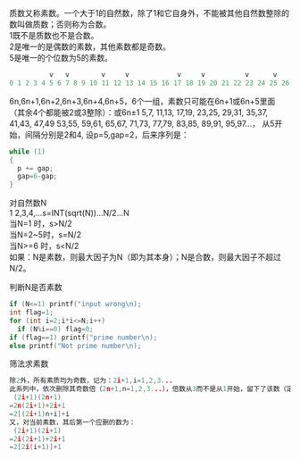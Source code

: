 质数又称素数。一个大于1的自然数，除了1和它自身外，不能被其他自然数整除的数叫做质数；否则称为合数。  
1既不是质数也不是合数。  
2是唯一的是偶数的素数，其他素数都是奇数。  
5是唯一的个位数为5的素数。  
```c
          v   v        v     v            v     v          v      v           v    v           v     v           v     v  
0 1 2 3 4 5 6 7 8 9 10 11 12 13 14 15 16 17 18 19 20 21 22 23 24 25 26 27 28 29 30 31 32 33 34 35 36 37 38 39 40 41 42 43 44 45  
```
6n,6n+1,6n+2,6n+3,6n+4,6n+5，6个一组，素数只可能在6n+1或6n+5里面（其余4个都能被2或3整除）：或6n±1
5,7,  11,13,  17,19,  23,25,  29,31,  35,37,  41,43,  47,49   53,55,  59,61,  65,67,  71,73,  77,79,  83,85,  89,91,  95,97...，
从5开始，间隔分别是2和4,
设p=5,gap=2，后来序列是：
``` c
while (1)
{
  p += gap;
  gap=6-gap;
}
```
对自然数N  
1 2,3,4,...s=INT(sqrt(N))...N/2...N  
当N=1  时，s>N/2  
当N=2~5时，s=N/2  
当N>=6 时，s<N/2  
如果：N是素数，则最大因子为N（即为其本身）；N是合数，则最大因子不超过N/2。  

判断N是否素数  
```c
if (N<=1) printf("input wrong\n); 
int flag=1;
for (int i=2;i*i<=N;i++)
  if (N%i==0) flag=0;
if (flag==1) printf("prime number\n);
else printf("Not prime number\n);
```

筛法求素数  
``` c
除2外，所有素质均为奇数，记为：2i+1,i=1,2,3...  
此系列中，依次删除其奇数倍（2n+1,n=1,2,3...），倍数从3而不是从1开始，留下了该数（定为素数）。  
 (2i+1)(2n+1)
=2n(2i+1)+2i+1
=2[(2i+1)n+i]+i  
又，对当前素数，其后第一个应删的数为：  
 (2i+1)(2i+1)
=2i(2i+1)+2i+1
=2[2i(i+1)]+1
```
